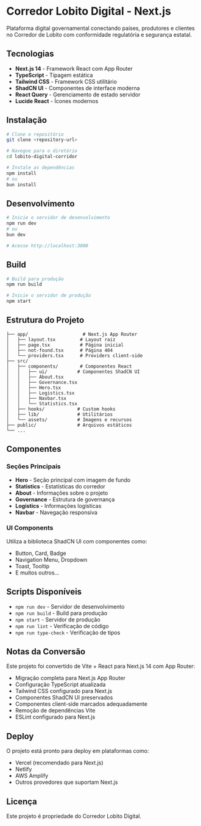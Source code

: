 # Corredor Lobito Digital - Next.js

Plataforma digital governamental conectando países, produtores e clientes no Corredor de Lobito com conformidade regulatória e segurança estatal.

## Tecnologias

- **Next.js 14** - Framework React com App Router
- **TypeScript** - Tipagem estática
- **Tailwind CSS** - Framework CSS utilitário
- **ShadCN UI** - Componentes de interface moderna
- **React Query** - Gerenciamento de estado servidor
- **Lucide React** - Ícones modernos

## Instalação

```bash
# Clone o repositório
git clone <repository-url>

# Navegue para o diretório
cd lobito-digital-corridor

# Instale as dependências
npm install
# ou
bun install
```

## Desenvolvimento

```bash
# Inicie o servidor de desenvolvimento
npm run dev
# ou
bun dev

# Acesse http://localhost:3000
```

## Build

```bash
# Build para produção
npm run build

# Inicie o servidor de produção
npm start
```

## Estrutura do Projeto

```
├── app/                    # Next.js App Router
│   ├── layout.tsx         # Layout raiz
│   ├── page.tsx           # Página inicial
│   ├── not-found.tsx      # Página 404
│   └── providers.tsx      # Providers client-side
├── src/
│   ├── components/        # Componentes React
│   │   ├── ui/           # Componentes ShadCN UI
│   │   ├── About.tsx
│   │   ├── Governance.tsx
│   │   ├── Hero.tsx
│   │   ├── Logistics.tsx
│   │   ├── Navbar.tsx
│   │   └── Statistics.tsx
│   ├── hooks/            # Custom hooks
│   ├── lib/              # Utilitários
│   └── assets/           # Imagens e recursos
├── public/               # Arquivos estáticos
└── ...
```

## Componentes

### Seções Principais
- **Hero** - Seção principal com imagem de fundo
- **Statistics** - Estatísticas do corredor
- **About** - Informações sobre o projeto
- **Governance** - Estrutura de governança
- **Logistics** - Informações logísticas
- **Navbar** - Navegação responsiva

### UI Components
Utiliza a biblioteca ShadCN UI com componentes como:
- Button, Card, Badge
- Navigation Menu, Dropdown
- Toast, Tooltip
- E muitos outros...

## Scripts Disponíveis

- `npm run dev` - Servidor de desenvolvimento
- `npm run build` - Build para produção
- `npm start` - Servidor de produção
- `npm run lint` - Verificação de código
- `npm run type-check` - Verificação de tipos

## Notas da Conversão

Este projeto foi convertido de Vite + React para Next.js 14 com App Router:

- Migração completa para Next.js App Router
- Configuração TypeScript atualizada
- Tailwind CSS configurado para Next.js
- Componentes ShadCN UI preservados
- Componentes client-side marcados adequadamente
- Remoção de dependências Vite
- ESLint configurado para Next.js

## Deploy

O projeto está pronto para deploy em plataformas como:
- Vercel (recomendado para Next.js)
- Netlify
- AWS Amplify
- Outros provedores que suportam Next.js

## Licença

Este projeto é propriedade do Corredor Lobito Digital.
